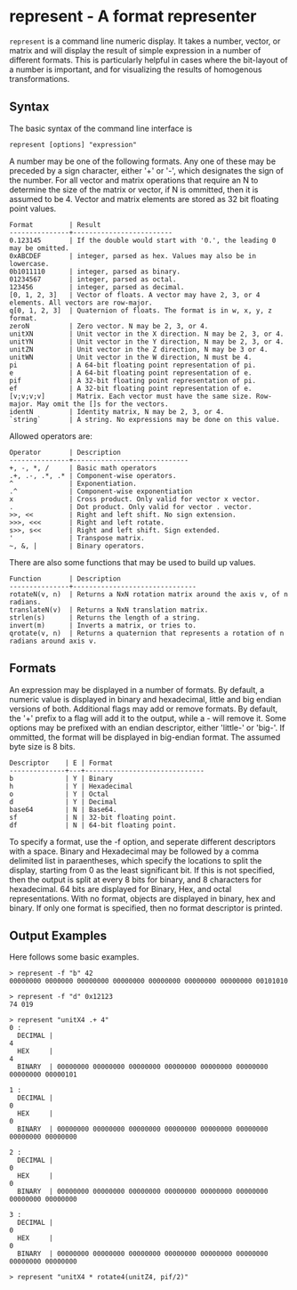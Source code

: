 represent - A format representer
=============================================
`represent` is a command line numeric display. It takes a number,
vector, or matrix and will display the result of simple expression in 
a number of different formats. This is particularly helpful in cases
where the bit-layout of a number is important, and for visualizing the 
results of homogenous transformations.

Syntax
--------------------------------------------
The basic syntax of the command line interface is

    represent [options] "expression"

A number may be one of the following formats. Any one of these may be 
preceded by a sign character, either '+' or '-', which designates the
sign of the number. For all vector and matrix operations that require an N 
to determine the size of the matrix or vector, if N is ommitted, then it is
assumed to be 4. Vector and matrix elements are stored as 32 bit floating
point values.

	Format         | Result 
	---------------+-------------------------
	0.123145       | If the double would start with '0.', the leading 0 may be omitted.
	0xABCDEF       | integer, parsed as hex. Values may also be in lowercase.
	0b1011110      | integer, parsed as binary.
	01234567       | integer, parsed as octal.
	123456         | integer, parsed as decimal.
	[0, 1, 2, 3]   | Vector of floats. A vector may have 2, 3, or 4 elements. All vectors are row-major.
	q[0, 1, 2, 3]  | Quaternion of floats. The format is in w, x, y, z format.
	zeroN          | Zero vector. N may be 2, 3, or 4.
	unitXN         | Unit vector in the X direction. N may be 2, 3, or 4.
	unitYN         | Unit vector in the Y direction, N may be 2, 3, or 4.
	unitZN         | Unit vector in the Z direction, N may be 3 or 4.
	unitWN         | Unit vector in the W direction, N must be 4.
	pi             | A 64-bit floating point representation of pi.
	e              | A 64-bit floating point representation of e.
	pif            | A 32-bit floating point representation of pi.
	ef             | A 32-bit floating point representation of e.
	[v;v;v;v]      | Matrix. Each vector must have the same size. Row-major. May omit the []s for the vectors.
	identN         | Identity matrix, N may be 2, 3, or 4.
	`string`       | A string. No expressions may be done on this value.

Allowed operators are:
	
	Operator       | Description
	---------------+-----------------------------
	+, -, *, /     | Basic math operators
	.+, .-, .*, .* | Component-wise operators.
	^              | Exponentiation.
	.^             | Component-wise exponentiation
	x              | Cross product. Only valid for vector x vector.
	.              | Dot product. Only valid for vector . vector.
	>>, <<         | Right and left shift. No sign extension.
	>>>, <<<       | Right and left rotate.
	s>>, s<<       | Right and left shift. Sign extended.
	'              | Transpose matrix. 
	~, &, |        | Binary operators.

There are also some functions that may be used to build up values.

	Function       | Description
	---------------+-------------------------------
	rotateN(v, n)  | Returns a NxN rotation matrix around the axis v, of n radians. 
	translateN(v)  | Returns a NxN translation matrix.
	strlen(s)      | Returns the length of a string.
	invert(m)      | Inverts a matrix, or tries to.
	qrotate(v, n)  | Returns a quaternion that represents a rotation of n radians around axis v.

Formats
---------------------------------------------
An expression may be displayed in a number of formats. By default, a numeric value
is displayed in binary and hexadecimal, little and big endian versions of both. 
Additional flags may add or remove formats. By default, the '+' prefix to a 
flag will add it to the output, while a - will remove it. Some options may
be prefixed with an endian descriptor, either 'little-' or 'big-'. If ommitted, 
the format will be displayed in big-endian format. The assumed byte size is 8 bits.

	Descriptor    | E | Format
	--------------+---+------------------------------
	b             | Y | Binary
	h             | Y | Hexadecimal
	o             | Y | Octal
	d             | Y | Decimal
	base64        | N | Base64.
	sf            | N | 32-bit floating point.
	df            | N | 64-bit floating point.

To specify a format, use the -f option, and seperate different descriptors with a space.
Binary and Hexadecimal may be followed by a comma delimited list in paraentheses, which 
specify the locations to split the display, starting from 0 as the least significant bit.
If this is not specified, then the output is split at every 8 bits for binary, and 8 characters
for hexadecimal. 64 bits are displayed for Binary, Hex, and octal representations. With no format, 
objects are displayed in binary, hex and binary. If only one format is specified, then no format
descriptor is printed.

Output Examples
----------------------------------------------
Here follows some basic examples.

    > represent -f "b" 42
	00000000 0000000 00000000 00000000 00000000 00000000 00000000 00101010

	> represent -f "d" 0x12123
	74 019

	> represent "unitX4 .+ 4" 
	0 : 
	  DECIMAL |                                                                       4
	  HEX     |                                                                       4
      BINARY  | 00000000 00000000 00000000 00000000 00000000 00000000 00000000 00000101

	1 : 
	  DECIMAL |                                                                       0
	  HEX     |                                                                       0
	  BINARY  | 00000000 00000000 00000000 00000000 00000000 00000000 00000000 00000000

	2 : 
	  DECIMAL |                                                                       0
	  HEX     |                                                                       0
	  BINARY  | 00000000 00000000 00000000 00000000 00000000 00000000 00000000 00000000

	3 :
	  DECIMAL |                                                                       0
	  HEX     |                                                                       0
	  BINARY  | 00000000 00000000 00000000 00000000 00000000 00000000 00000000 00000000

	> represent "unitX4 * rotate4(unitZ4, pif/2)"